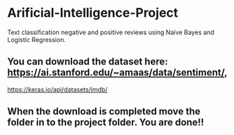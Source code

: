# Arificial-Intelligence-Project
Text classification negative and positive reviews using Naive Bayes and Logistic Regression.

## You can download the dataset here: https://ai.stanford.edu/~amaas/data/sentiment/,
https://keras.io/api/datasets/imdb/  

## When the download is completed move the folder in to the project folder. You are done!!
